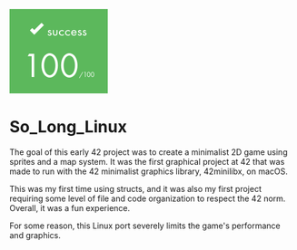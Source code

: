 ![](https://github.com/a-boring-man/So_Long/blob/main/100_score_icon.png)

# So_Long_Linux

The goal of this early 42 project was to create a minimalist 2D game using sprites and a map system. It was the first graphical project at 42 that was made to run with the 42 minimalist graphics library, 42minilibx, on macOS.

This was my first time using structs, and it was also my first project requiring some level of file and code organization to respect the 42 norm. Overall, it was a fun experience.

For some reason, this Linux port severely limits the game's performance and graphics.
